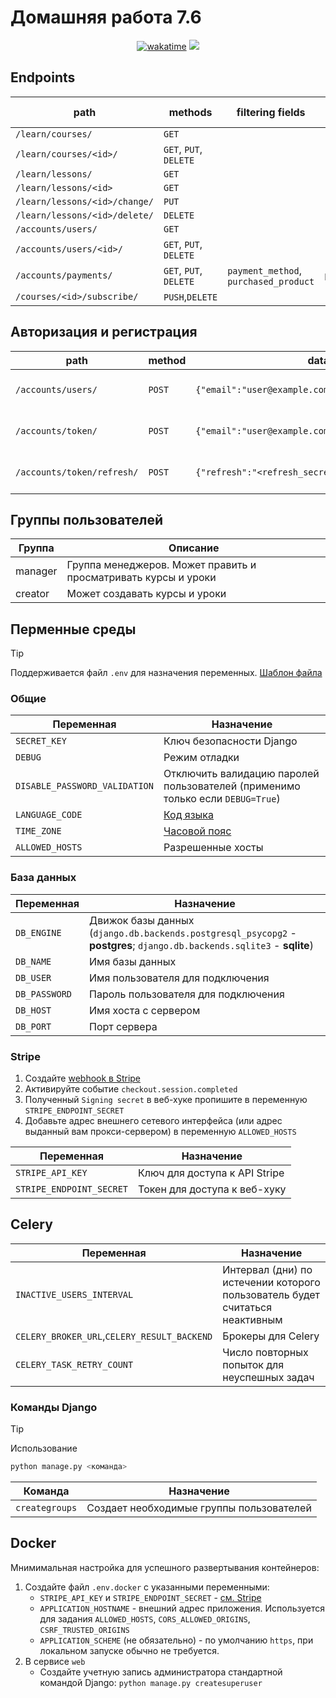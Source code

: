 # Домашняя работа 7.6

<div align="center">
<a href="https://wakatime.com/@IldarGaleev/projects/nijmfwmhds"><img src="https://wakatime.com/badge/user/45799db8-b1f8-4627-9264-2c8d4c352567/project/018da7e5-d70d-4460-b4eb-be7768a9c8e5.svg" alt="wakatime"></a>
<img src="https://img.shields.io/github/last-commit/IldarGaleevSkyProHomeworks/homework_7.svg"/>
</div>

## Endpoints

| path                          | methods                | filtering fields                      | ordering fields |
|-------------------------------|------------------------|---------------------------------------|-----------------|
| `/learn/courses/`             | `GET`                  |                                       |                 |
| `/learn/courses/<id>/`        | `GET`, `PUT`, `DELETE` |                                       |                 |
| `/learn/lessons/`             | `GET`                  |                                       |                 |
| `/learn/lessons/<id>`         | `GET`                  |                                       |                 |
| `/learn/lessons/<id>/change/` | `PUT`                  |                                       |                 |
| `/learn/lessons/<id>/delete/` | `DELETE`               |                                       |                 |
| `/accounts/users/`            | `GET`                  |                                       |                 |
| `/accounts/users/<id>/`       | `GET`, `PUT`, `DELETE` |                                       |                 |
| `/accounts/payments/`         | `GET`, `PUT`, `DELETE` | `payment_method`, `purchased_product` | `payment_date`  |
| `/courses/<id>/subscribe/`    | `PUSH`,`DELETE`        |                                       |                 |

## Авторизация и регистрация

| path                       | method | data                                               | описание                        |
|----------------------------|--------|----------------------------------------------------|---------------------------------|
| `/accounts/users/`         | `POST` | `{"email":"user@example.com","password":"secret"}` | регистрация нового пользователя |
| `/accounts/token/`         | `POST` | `{"email":"user@example.com","password":"secret"}` | получение токена авторизации    |
| `/accounts/token/refresh/` | `POST` | `{"refresh":"<refresh_secret>"}`                   | обновление токена авториации    |

## Группы пользователей

| Группа  | Описание                                                       |
|---------|----------------------------------------------------------------|
| manager | Группа менеджеров. Может править и просматривать курсы и уроки |
| creator | Может создавать курсы и уроки                                  |

## Перменные среды

> [!TIP]
>
> Поддерживается файл `.env` для назначения переменных. [Шаблон файла](.env.template)

### Общие

| Переменная                    | Назначение                                                                     |
|-------------------------------|--------------------------------------------------------------------------------|
| `SECRET_KEY`                  | Ключ безопасности Django                                                       |
| `DEBUG`                       | Режим отладки                                                                  |
| `DISABLE_PASSWORD_VALIDATION` | Отключить валидацию паролей пользователей (применимо только если `DEBUG=True`) |
| `LANGUAGE_CODE`               | [Код языка](http://www.i18nguy.com/unicode/language-identifiers.html)          |
| `TIME_ZONE`                   | [Часовой пояс](https://en.wikipedia.org/wiki/List_of_tz_database_time_zones)   |
| `ALLOWED_HOSTS`               | Разрешенные хосты                                                              |

### База данных

| Переменная    | Назначение                                                                                                              |
|---------------|-------------------------------------------------------------------------------------------------------------------------|
| `DB_ENGINE`   | Движок базы данных (`django.db.backends.postgresql_psycopg2` - **postgres**; `django.db.backends.sqlite3` - **sqlite**) |
| `DB_NAME`     | Имя базы данных                                                                                                         |
| `DB_USER`     | Имя пользователя для подключения                                                                                        |
| `DB_PASSWORD` | Пароль пользователя для подключения                                                                                     |
| `DB_HOST`     | Имя хоста с сервером                                                                                                    |
| `DB_PORT`     | Порт сервера                                                                                                            |

### Stripe

1. Создайте [webhook в Stripe](https://dashboard.stripe.com/test/webhooks)
2. Активируйте событие `checkout.session.completed`
3. Полученный `Signing secret` в веб-хуке пропишите в переменную `STRIPE_ENDPOINT_SECRET`
4. Добавьте адрес внешнего сетевого интерфейса (или адрес выданный вам прокси-сервером) в переменную `ALLOWED_HOSTS`

| Переменная               | Назначение                    |
|--------------------------|-------------------------------|
| `STRIPE_API_KEY`         | Ключ для доступа к API Stripe |
| `STRIPE_ENDPOINT_SECRET` | Токен для доступа к веб-хуку  |

## Celery

| Переменная                                  | Назначение                                                                   |
|---------------------------------------------|------------------------------------------------------------------------------|
| `INACTIVE_USERS_INTERVAL`                   | Интервал (дни) по истечении которого пользователь будет считаться неактивным |
| `CELERY_BROKER_URL`,`CELERY_RESULT_BACKEND` | Брокеры для Celery                                                           |
| `CELERY_TASK_RETRY_COUNT`                   | Число повторных попыток для неуспешных задач                                 |

### Команды Django

> [!TIP]
> Использование
>
> ```Bash
> python manage.py <команда>
> ```

| Команда        | Назначение                               |
|----------------|------------------------------------------|
| `creategroups` | Создает необходимые группы пользователей |


## Docker

Мнимимальная настройка для успешного развертывания контейнеров:
1. Создайте файл `.env.docker` с указанными переменными:
   - `STRIPE_API_KEY` и `STRIPE_ENDPOINT_SECRET` - [см. Stripe](#stripe)
   - `APPLICATION_HOSTNAME` - внешний адрес приложения. Используется для задания `ALLOWED_HOSTS`, `CORS_ALLOWED_ORIGINS`, `CSRF_TRUSTED_ORIGINS`
   - `APPLICATION_SCHEME` (не обязательно) - по умолчанию `https`, при локальном запуске обычно не требуется.
2. В сервисе `web`
   - Создайте учетную запись администратора стандартной командой Django: `python manage.py createsuperuser`